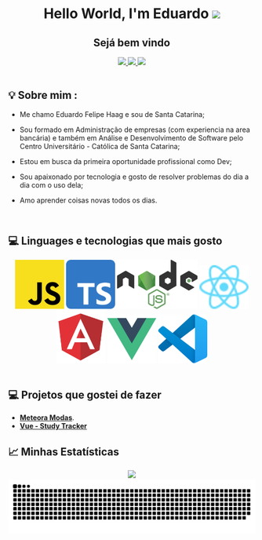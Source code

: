 <div align="center">
  <h1 align="center">Hello World, I'm Eduardo <img src="https://media.giphy.com/media/hvRJCLFzcasrR4ia7z/giphy.gif" width="30px" /></h1>
  <h2>Sejá bem vindo</h2>
  <a href="https://www.linkedin.com/in/eduardo-felipe-haag/" target="_blank">
    <img src="https://img.shields.io/badge/linkedin-%230077B5.svg?&style=for-the-badge&logo=linkedin&logoColor=white" />
  </a>
  <a href="https://instagram.com/eduardo.haag"target="_blank">
    <img src="https://img.shields.io/badge/instagram-%23E4405F.svg?&style=for-the-badge&logo=instagram&logoColor=white" />
  </a>
  <a href="mailto:eduardof.haag@gmail.com" target="_blank">
    <img src="https://img.shields.io/badge/-Gmail-ff9800?style=for-the-badge&logo=gmail&logoColor=white" />
  </a>
</div>
<br />

## 💡 Sobre mim :
 - Me chamo Eduardo Felipe Haag e sou de Santa Catarina;

  - Sou formado em Administração de empresas (com experiencia na area bancária) e também em Análise e Desenvolvimento de Software pelo Centro Universitário - Católica de Santa Catarina;

  - Estou em busca da primeira oportunidade profissional como Dev;
 
 - Sou apaixonado por tecnologia e gosto de resolver problemas do dia a dia com o uso dela;
  
 - Amo aprender coisas novas todos os dias.
 <br />

 ## 💻 Linguages e tecnologias que mais gosto

<div align="center">
  <img src="/images/javascript.png" width="100" alt="Logo do Javascript"/>
  <img src="/images/typescript.svg" alt="Logo do typescript" width="100" />
  <img src="/images/node.svg" alt="Logo do nodeJs" height="100"/>
  <img src="/images/react.svg" alt="Logo do reactJs" width="100" />
  <img src="/images/angular.svg" alt="Logo do Angular" width="100" />
  <img src="/images/vue.svg" alt="Logo do Vue" width="100" />
  <img src="/images/vs_code.svg" alt="Logo do Visual Studio Code" width="100" />  
</div>
<br />

## 💻 Projetos que gostei de fazer
*  [**Meteora Modas**](https://github.com/eduhaag/meteora-modas).
*  [**Vue - Study Tracker**](https://github.com/eduhaag/study-tracker)

## 📈 Minhas Estatísticas
<div align="center">
  <img src="https://github-readme-stats.vercel.app/api?username=eduhaag&count_private=true&theme=tokyonight" />
  <img src="https://github.com/eduhaag/eduhaag/blob/output/github-contribution-grid-snake.svg" alt="snake animation" />
</div>
